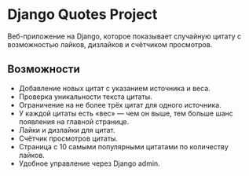 # Django Quotes Project

Веб-приложение на Django, которое показывает случайную цитату с возможностью лайков, дизлайков и счётчиком просмотров.

## Возможности
- Добавление новых цитат с указанием источника и веса.
- Проверка уникальности текста цитаты.
- Ограничение на не более трёх цитат для одного источника.
- У каждой цитаты есть «вес» — чем он выше, тем больше шанс появления на главной странице.
- Лайки и дизлайки для цитат.
- Счётчик просмотров цитаты.
- Страница с 10 самыми популярными цитатами по количеству лайков.
- Удобное управление через Django admin.
